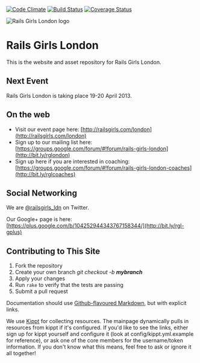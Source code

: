 [![Code Climate](https://codeclimate.com/github/railsgirlslondon/railsgirls-london.png)](https://codeclimate.com/github/railsgirlslondon/railsgirls-london) [![Build Status](https://travis-ci.org/railsgirlslondon/railsgirls-london.png?branch=master)](https://travis-ci.org/railsgirlslondon/railsgirls-london) [![Coverage Status](https://coveralls.io/repos/railsgirlslondon/railsgirls-london/badge.png?branch=master)](https://coveralls.io/r/railsgirlslondon/railsgirls-london?branch=master)

![Rails Girls London logo](https://raw.github.com/allolex/railsgirls-london/master/public/images/rails_girls_london_logo_ruby.png "Rails Girls London")

# Rails Girls London

This is the website and asset repository for Rails Girls London.


## Next Event

Rails Girls London is taking place 19-20 April 2013.


## On the web

- Visit our event page here: [http://railsgirls.com/london](http://railsgirls.com/london)
- Sign up to our mailing list here: [https://groups.google.com/forum/#!forum/rails-girls-london](http://bit.ly/rglondon)
- Sign up here if you are interested in coaching: [https://groups.google.com/forum/#!forum/rails-girls-london-coaches](http://bit.ly/rglcoaches)


## Social Networking

We are [@railsgirls_ldn](https://twitter.com/railsgirls_ldn) on Twitter.

Our Google+ page is here: [https://plus.google.com/b/104252944343767158344/](http://bit.ly/rgl-gplus)


## Contributing to This Site

1. Fork the repository
2. Create your own branch _git checkout -b **mybranch**_
3. Apply your changes
4. Run `rake` to verify that the tests are passing
5. Submit a pull request

Documentation should use [Github-flavoured Markdown](https://help.github.com/articles/github-flavored-markdown), but with explicit links.

We use [Kippt](https://kippt.com/) for collecting resources. The mainpage dynamically pulls in resources from kippt if it's configured. If you'd like to see the links, either sign up for kippt yourself and configure it (look at config/kippt.yml.example for reference), or ask one of the core members for the username/token information. If you don't know what this means, feel free to ask or ignore it all together!
